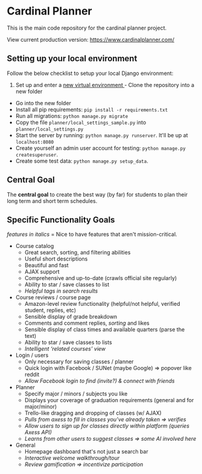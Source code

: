 # Cardinal Planner
This is the main code repository for the cardinal planner project.

View current production version: https://www.cardinalplanner.com/

## Setting up your local environment

Follow the below checklist to setup your local Django environment:

1. Set up and enter a [new virtual environment
](https://hackercodex.com/guide/python-development-environment-on-mac-osx/)- Clone the repository into a new folder
- Go into the new folder
- Install all pip requirements: `pip install -r requirements.txt`
- Run all migrations: `python manage.py migrate`
- Copy the file `planner/local_settings_sample.py` into `planner/local_settings.py`
- Start the server by running: `python manage.py runserver`.  It'll be up at `localhost:8080`
- Create yourself an admin user account for testing: `python manage.py createsuperuser`.
- Create some test data: `python manage.py setup_data`.

## Central Goal
The **central goal** to create the best way (by far) for students to plan their long term and short term schedules.

## Specific Functionality Goals

_features in italics_ = Nice to have features that aren't mission-critical.

- Course catalog
  - Great search, sorting, and filtering abilities
  - Useful short descriptions
  - Beautiful and fast
  - AJAX support
  - Comprehensive and up-to-date (crawls official site regularly)
  - Ability to star / save classes to list
  - _Helpful tags in search results_
- Course reviews / course page
  - Amazon-level review functionality (helpful/not helpful, verified student, replies, etc)
  - Sensible display of grade breakdown
  - Comments and comment replies, _sorting_ and likes
  - Sensible display of class times and available quarters (parse the text)
  - Ability to star / save classes to lists
  - _Intelligent ‘related courses’ view_
- Login / users
  - Only necessary for saving classes / planner
  - Quick login with Facebook / SUNet (maybe Google) => popover like reddit
  - _Allow Facebook login to find (invite?) & connect with friends_
- Planner
  - Specify major / minors / subjects you like
  - Displays your coverage of graduation requirements (general and for major/minor)
  - Trello-like dragging and dropping of classes (w/ AJAX)
  - _Pulls from axess to fill in classes you’ve already taken => verifies_
  - _Allow users to sign up for classes directly within platform (queries Axess API)_
  - _Learns from other users to suggest classes => some AI involved here_
- General
  - Homepage dashboard that's not just a search bar
  - _Interactive welcome walkthrough/tour_
  - _Review gamification => incentivize participation_

